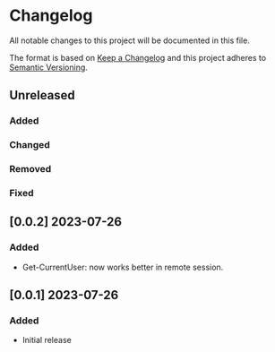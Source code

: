 ﻿# Changelog

All notable changes to this project will be documented in this file.

The format is based on [Keep a Changelog](http://keepachangelog.com/en/1.0.0/)
and this project adheres to [Semantic Versioning](http://semver.org/spec/v2.0.0.html).

## Unreleased

### Added

### Changed

### Removed

### Fixed

## [0.0.2] 2023-07-26

### Added

- Get-CurrentUser: now works better in remote session.

## [0.0.1] 2023-07-26

### Added

- Initial release
